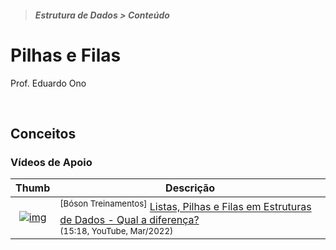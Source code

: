 > ##### Estrutura de Dados > Conteúdo

# Pilhas e Filas

Prof. Eduardo Ono

<br>

## Conceitos

### Vídeos de Apoio

| Thumb | Descrição |
| :-: | --- |
| [![img](https://img.youtube.com/vi/OwiHoj-mAi8/default.jpg)](https://youtu.be/OwiHoj-mAi8) | <sup>[Bóson Treinamentos]</sup> [Listas, Pilhas e Filas em Estruturas de Dados - Qual a diferença?](https://www.youtube.com/watch?v=OwiHoj-mAi8)<br><sub>(15:18, YouTube, Mar/2022)</sub>

<br>

